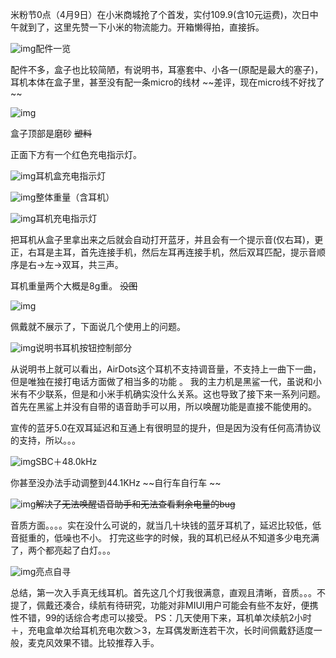 米粉节0点（4月9日）在小米商城抢了个首发，实付109.9(含10元运费)，次日中午就到了，这里先赞一下小米的物流能力。开箱懒得拍，直接拆。

![img](https://link.miaostay.com/?=https://lh3.googleusercontent.com/BYMHa4bTzF38vW4igvFsztJIUI3GWwfHrF9SMtkfJBcLWQA_uRVVRRUX3LFxm7nq8xDJLukYD16b3QjCTfEwK_LT1dTcYNMlVykT91p-QcXL-_1mNB2cLj-Urg7JmsRw7mmaGk1hp90BVckkQOHzd6lxL7hDA9OSbxh3MZ8AM4dW8gcOHmJFSzjMkxb6AnLqwaOijOcTGaNkNTijs6SjGzVsTExc49m6-1-zeMZVYslT59Cp5MOPjFcrVQHsVfeyaaLjkd9W6yJ4FZHplKd8M-atFWGytS8gODpkzecNenk9bP-QCFH5YXCa0p3z52gVPbq5-CHd8Abk0EkvI4swhNE2-RXLWh3IVpDVT7DnfNkLcGZedSQDzahnPNS14hRhAE6FiaDY0dC8C8gO5yxSMDVD4blj2Dau3obHMNNpSU-2iQn4lP25rzMDQwDTfpdcYj49zUQ4Ez1TCgJf8krUpH5hBP5MnLXgelMxT0yNFivwOotnjjNsKG4JNTW5Fxsp7QRwgq7ErAQPbILgr2LP8MPB1EYQo_Dw_D75QP9gsOPrbp-tasDWTFhbJ7OrLgYah-ml_DRaOgqKC9ZAEv1WyJ1iw2mWW5fxcTXALYqhJX5ccYUUEdI2OooO-6oohQi3yC8spwy7ucRn-HyWzbvstTOym8c_End7Tf5pEdz9d0bjLYaaebLhPRQSftIIqKeCNAI1KCKU1HGhBK2uwSfPJ_u5yf5A1lM7Csio6YEPrp5ftPHc=w1024-h766-no)配件一览

配件不多，盒子也比较简陋，有说明书，耳塞套中、小各一(原配是最大的塞子)，耳机本体在盒子里，甚至没有配一条micro的线材 ~~差评，现在micro线不好找了 ~~

![img](https://link.miaostay.com/?=https://lh3.googleusercontent.com/HuONFpkJNnTxrHbAccGWBNhFmH4qpGMNGlk9s8IAHeAUkUEXzZrsT3FR3386ULKXbS4FxlSPYiHJODYIPSFzIq1fq6ZGSXi1l-PRKSxgm1FJUSE84GpecZigvEO3dBgFldBjrdhjfNKEe2sWOsQVMF94IqGP-emwfE0dWhnabLvQwAXJBjsoyujem6b8xDGz6015LyBwykq3uC-4i5V3zUlbv37TVpHr5rTYyJiGp4sZpTho6Ip9Hdox89ONA26Rr-pkpMn1c9dsrmZi9sRvnVCgOtrmCkZ1Dg_Tcupqu7V2CO5CwWlrlNvnSUJgca2w9tYnAkFLPd5mG2Vb_3oItsBW8wLbPsm7SB3-mDeh8HF4jfvrfq6gJIm7Br9UW--6HKlu8fHlknDAwQ0kaHPrsHdyoNZkOq-zlFCRen49XsNdq3rr9DGlxUEPK1BM1hO45KiNyQEHXm_yMqP9RTkcFmDw3fQOpOPzNhelj-w9KpQushYlWOBi5k2xhbU8kQ2DDkTsK6osoxFX8BuISoHLZG2V1HnfhUPUe7tmZvzDLT_1SZMbxjp5Agm2EdwAwKQaWcSUGeWkY9zfXvXLIt6QSZIK1z_udh1_bSEwTHJhsqdz1Um13wDO9yVw1fGg9YCV6lThggUwUoZEQ0Aidl1Zk_XRr68QeCvaVUVO_qyGAEflIcH0inpncBURrbaq-oNcJOydIQFD7knaSknphvAJrdpfbspKfMbFzRadxaNZFDNi8Z4G=w766-h1024-no)

盒子顶部是磨砂 ~~塑料~~

正面下方有一个红色充电指示灯。

![img](https://link.miaostay.com/?=https://lh3.googleusercontent.com/C6-8Z2DvbTiY71nEbz_1HKfjMfsoFhNW6d0n4XVv6ayEPPM2IgWu-FVoGIaEjXCv5aDy3BZeHyK6TYxMWpm2LQt0kUaFm0FWItjExfOybI9BGim9Padd0frJsljrmSo5TjAFJXfaaUUZ8JLKysu9tjPmCqembU6czcqKDQMYv05r6gKvNtT2b0B7osabw0WaP68TC2UIZ4ZsigqyjeAJZ2GFg_HESWb1HO7SYbFoflluE4VJTwEmmY2BkGVayyAiY69HuJLbQKgaqbcGEXJiLdITgX3n9qbxLIEOoEVLQ8xzDLCu7AVfes2He2UvwOYG295YwEyEZlGJFTDe-V1cxu1xsKcc5gEePAW7J-AQpyr8ek1acV4IgiarbhYO8_8k1edBHgVrgG6dEnCBe7NoWTZmpm9-VyFLhRM3tOSs2bZjxFVJnV996k_RITpWz8TlUhHZ5ddx1FSnUScyAQd4Bu3MNTri_E1QqW6S_QhnGZj3n1V13juBa6hKLSg77ozWSGQrPATP4KxhOB-HXG5gUUOsTAiRN1loLKoxuwSRQrDBvhfi4ijzawJ73AnskoEt-kjo6_KTnVqOcfLGmyKGM3kZ7M67HLtRlX8yByhRX4tEVPvgGUVfcrxgjClsPrxb4MO_XU4B9htvzEHRlAw15Qk1bu1jdV0_v7E8zKx0_i7c1D6UR7oNVmzBylA2uEnJHmrtbOKgbPeaPQ8Yek1L_1A4HEH_jD73NI8sZG3SgMwydgjs=w1024-h766-no)耳机盒充电指示灯

![img](https://link.miaostay.com/?=https://lh3.googleusercontent.com/XvUVLPiMMatWkn1cl7bHwpyDrmEqJXPAF16gkALiAqHMFEhnMD6BGjn7C8lbOaGQtWlAyDqFRyYVBiBMbAa26gUkVksvZJZz49HbKgiCghcJ3Z1GG72eGeOfNrPDjqjyaxJMzgs14jXR8gCkcaZ0_Mgx_P09L_-p6pNfbYSx9rbJUinkf0PCtKwban8mh3wKzIcFyL4BP5_682lz4rgJN-jIhi0L5Ig1J8BDsSrz88d3LTP_fXHMIVdVGjV_ehXXIvk0Gj4xAyB_VVoTIV70naTvEM2-EkFVfjn8XO7HaNr-nsJAu5Ap0abrwKl3JA606lalUlVR65c_Nwxp3-h57nWo26_aq4pqmrBMV47Iw3JocrMDibjkxH6VVB4vFwwT_glZUQ50PLk2TmxpXQFz9F_9_wFpSrc13iR3AplWasTdWTj1ASkQn4yO_Pvfpm1g8O-MxWeKfmNwmbWJ40XJhMQ_uhPba_i0wJz2PZKPXc8wXNOxzopRXpU_-cJc0aQ9SGKqusMxNcouHw4Gov8eCYeXlo4S_XWLt3NzJZwKByJh0iTH3248-q2XyM_CCRtD_lYk0-6-qIiZtym1pxLuetUohSrsEI8NMXlz3CqwNzazm9_kjBS-QgT7Lxzp7vbp4192s-3vt7fIZwt24h88w8kKNFAE1g9dOgi_8zAMrXCQPMIzZUabNqTJpWZrSdbIq5OUlrGXdURJcgu9TsUqcBWG59gki4v-BYZ3vsCc7P6SMyAz=w766-h1024-no)整体重量（含耳机）

![img](https://link.miaostay.com/?=https://lh3.googleusercontent.com/MwQQw05D-p9ExdSUlkV2x76v0xwA7O56VkYKCkI7lx6xv_5Lt-BJjVmIpiLddnrjNHHi731BS6Iaxx5nvqtG-zCCRMpvDi16fWDIr7Yv6LChhMLOMrTfyPEWmSAZZTVdsqlw2dbBDWprz7M5qcwpOx3n-Y3SLJrpUtxaF1ey3_LSo0FRLGN4Lt03-WxOLix_s0g0vpv5sH7Kzl3Q_XosCYaVY0Z6L6QAXyZ5I5Yu3Bvo_KGh5BzaWoktqpsTgldIkzk_Xsth8s-tr34RvBrB89wCyc6BYTEIvXQdKAD9soV7JTVDgrhHaHunCVSgQXMXeJtDmBW6vy9RS9U4zd4AXHUwsA3cOC40SLxkvIwiOKnUF8K1A1BSZXQRbJmmmM8xIGZ1OOnzuDlwOfFdCZLEexk2lf3Ew8K7-1kH92YbZhfvojc9D-BLKx7AA8cQlc8uRJk2OE4fPY8HCMbrNTdHZqxrsrfDiSSntzyn0LGUcljUdkpmDvqT3RwqBDxfN-0BlPZwnqAm6SNCmQl4ZoKH5YuE__oSTzUnAAgQXr1fj8LtzwxOK5eFe4lIM63oybe0_0i9-XbO5rGKK0RNCc2r3nGPfpcWeyqUzKdfKEgXDZpmjtxxwpfxF6y9FNdb_p3UOUBFdBO0NyH91gdY0Aacw36dUBKq50yim2oIceIN1Q2wn1Ey6r08-mWiGTJPm2ZxxLK_wWhETg0Au2b_i-NswTplF_9Ye9Wn5cF3XAd_0RWAFXY4=w766-h1024-no)耳机充电指示灯

把耳机从盒子里拿出来之后就会自动打开蓝牙，并且会有一个提示音(仅右耳)，更正，右耳是主耳，首先连接手机，然后左耳再连接手机，然后双耳匹配，提示音顺序是右→左→双耳，共三声。

耳机重量两个大概是8g重。 ~~没图~~

![img](https://link.miaostay.com/?=https://lh3.googleusercontent.com/_Op9qBCdu_HPtYvyjgVLw3r8QpBAehNdfMTLGk6VTDmtozMXPFunXyXIj5njQrE-rSYIPePCXAPzBEnGuaEMYuVK3HdRNq3evo2BdSuHs18WucPRMv2jMq83NKC7Ky4jdQkwcH1IcCRiBlSdvmRU4mZZ3LkB0lE9Vs3EmifSXL2y1Z20RcVA2bcfgcxQFDV6BDhVOJnWsRIHaPuCSEKi64NmuTXRNZj_MZfkHDADA2B4zwvoeOoGoUMSDRgp8cq8s3IPQjfa08C6vNyS67YypAxETVIMLYgLNctpY_OrYTtanCi0UVhp3RiYEoQ8cA-be3PQocHxt4aB74uKAen7JyFqb1hPErqa5XZZ6hcYv8pnAdQHsqXAiFnB_bcHTauxrvy0WWD4Cgp-fpe3UeDgDVbEeinxsC_nsWdDNOkeJsgMyYY082wwyVLtdIrLTMmu6WGr2gcOXrMYZTVqiHOrYjkeM4BwedufH3S4JAobLkR46ocj73fbXGr0ahatdcjCceUcpU24LsHNTZ5udIB_4j-9Q-lASfNB4_EGk2-81jb4lWFhFgZXzH3dDZUvXi1ShGSb9fI_haQTqSbtkdKHMQGFqquQPNp7JpT6n12LcYLE4erP6mlgrj2DR3Q2_CxucIf6KMKdACu1TQo7aGee2pCw8TpEkjw9K2xtrOpHWCTyl4R-t75cgNEJqC7sT6ZzFgFlgi8TPLOryHkwYBGWGqUaGwb6gY02mwd8EifjcXT9vUV1=w766-h1024-no)

佩戴就不展示了，下面说几个使用上的问题。

![img](https://link.miaostay.com/?=https://lh3.googleusercontent.com/xosMjyycvyx-wBWdxmuN-qbABHv3LmTOrIZZ49Q9UcODNnbjvY4YNqYbSOoP0_xbiy13CAZnP925s-eNCnhs2xdnBbk2JdL2gTbAfO-8sFVx7MazI6AsYIiq7MhOK6bZyKosG6y3aQtNAc4jSTpsoKY90onYsGG9BC3GOe_Md-JeLBNw13PmaC_g-iKbHobOckA6U-SFhv44fcSRvTd86aheyD9QxPKB3dhgL_QJiKz6yOefsIwaqA6E4-uRKp4YLKb2bMjHRbTl0ttV9KqT3_kDA9-WwZP7Ey6TA1eW8NekdF6lVhaa6jdFW5Pu9B7xaL4S_QMtOlHq_V9J1-bDdAivxReifSv7UT0Ar88gjqhY3rLx4XN47S8ZtlJhEByqhP63yFUQ9yVO5aBZj6lu1YRuRlEuPKm831Syd-Vhswrsc1dk-WIeVe1j0nHKPyRn3AtEoDuX3e8yalmm4uMsqKnihomToC5GFYxEAqsaYvSeMhRPOK4pMwqDK3Lt8x-9E0g8k-SJmzUA0YIuLQ3x8Ola-31u_vbftuHgn3mpwcJQ3AtlKWjii-9lIau7geC9UCH0-lASA91nfDjtuw82d9PHmNz3m3gPF5ecUnVJM2BXU606md2k4cFD1smzVsFjVz8QavKUyhS4qlFyO-NJsE6gIykb6XUw_AWYERF8LVyE8C4PsWpkyxr-HsBTNn9gIiOBkRrOMi_xZ_nLzGUdmHjlCD629joKwepSb5AH18f1F_TV=w1024-h766-no)说明书耳机按钮控制部分

从说明书上就可以看出，AirDots这个耳机不支持调音量，不支持上一曲下一曲，但是唯独在接打电话方面做了相当多的功能 。 我的主力机是黑鲨一代，虽说和小米有不少联系，但是和小米手机确实没什么关系。这也导致了接下来一系列问题。 首先在黑鲨上并没有自带的语音助手可以用，所以唤醒功能是直接不能使用的。

宣传的蓝牙5.0在双耳延迟和互通上有很明显的提升，但是因为没有任何高清协议的支持，所以。。。

![img](https://link.miaostay.com/?=https://lh3.googleusercontent.com/9sffoaoPO5b1nRGC7ACZwvZiEt9IBJmlueH_9IRMCZDCbveMnwOANCltAtnyHmJqJCgOEvSmOVnJrfxjXR_kVqQZKP8zhaPVdZa7biTBuh3djGtgobqhCYMU8btNp2936cLyaVTW5iQSqZBtnyc3dggrV0AWuC1L9G0vZx9wuFlCiyyExbCazvmk_E9zdAnscQA8cocLafhXjdK3zqweaypWtEoL7vA3ZmI1HTKMokLPyZXUd5xEkEaGoo7PwJJ0qV64qCRIATyaI9BMMPSiNeH-4ol9x2Cvw8oyGw5_Yzuz2_97fUCHSDyChEiPq28w4VckMyHw1rBxwl7FqTG0zV74KwKlII5LDWHqrWmo49hwjhV8x4-EwR0eNdY36x9j6REGYYR8rk12QKN-wSpH32m62rmIMlS_m-_mBePpcLwHITuys8cFpaIUu1eYcECLUG-3TrQmVo5MG1ygFuJXB-SmR1_SLkViEylTy1x-kJOAIXtoXa5RhWwE2eMrObYiVBC2C4rIeGXid6EOrboXYlonm9EkJ4MnBXBqle3gaXErbnAz1te1eE5LLQmLIXeMRPSqXoeg8CHiEO-nTnsKPCbA3ihNe0UyMwC6Us1ZXAeINT_PpcWBgfbAAjt7V3_5X4VXb88RGM1KNxGJ1AgFIEcQ-z3IAPlVU4Qg1rMDC5iDYQ6VDgur2J09EW3GSy659MmEwNuHO58DLHFGG68NpKms1jGZ4sOyyF2l5-Hg0ecXmIC7=w512-h1024-no)SBC＋48.0kHz

你甚至没办法手动调整到44.1KHz ~~自行车自行车 ~~

![img](https://link.miaostay.com/?=https://lh3.googleusercontent.com/I5rEHJ4tvU9ydulDNTyN-4P2fxJMS_ycenjuxwlcb2bp9_L8YVcgH4NoSH2c8UW_MmfWMJmTn_2C0kKK966Vu_jVAcOrpfaSdv1c2leUiChEFvFZKrSIq5TaDA9HAMYumjSv3En2Bttwn4D73bX5sKjFbXn12RJ89g4KAF4AhDKSa0TmtxSjLJIiUa8G_zmRl4-MEeaMQ5W0wgNpHBTNZZNoKXJLuXsqe3Ra8xRpV11Bz-2led-o8yJEJAWwA7Tm0xJOryhGGCGnNB_a4zPiFXm_3kmBgcai-hjiKoXia76mZiv4PCu8vX5mxdq6VWxVBXo1rzQe72xV7YFy2PlYv0OcnY6JIDBp1FgY387t38UhH-3xf9XwNX0HMAH5E_oN4L7JCcIELFZPcrbeUHEcuU4f_-8AW9rcv2Zoya7x5A2nZka9NLxmr4EoRIh_AY99ICIn3UQFjGJqY1zo4lelG-u3GZfJhIC5lfvAUJZIePCCaqUWD_4RcUVZck8enrFAIulV6aPj7m8mjTe7wIfWXF5ndnWbVyR-aaFQYOgJ5p1u2J5vLjbuhdZUKR4u5YHOc1_a9JBD7g5SmkJNcx2W86iDYnbC988oAkGDxosiupYg-iD4i-g5CNKQdPNScmPXPVYNSA3E-ZzNDwoHzcwQGZaoI0jF6HaWYsi1F-_cVw68FJd08tGn0mWH7Qz0anaYHPCBz68pCoVZ_HQqQ5veH4oeiwbtM8IkJ9KZUHIOA2rLTUE5=w576-h1024-no)~~解决了无法唤醒语音助手和无法查看剩余电量的bug~~

音质方面。。。。实在没什么可说的，就当几十块钱的蓝牙耳机了，延迟比较低，低音挺重的，低噪也不小。 打完这些字的时候，我的耳机已经从不知道多少电充满了，两个都亮起了白灯。。。

![img](https://link.miaostay.com/?=https://lh3.googleusercontent.com/RqE1uilxFsKG3LjRbk78U0MaN68eyAOXqXBF2l9aYOeuZtwnXAzXIOXUMazbBFBtVpixWipA__fSPH4veOjK7KMuKvt7o9s4a_RfsKqSza1IlNKvjKD5FKU7Jkj16S-FMJ1_GdvJHdOUjC3LqsfGiTWkNVyTDTFjN-22aVkAUGQMxqp2msmxqXr6aeAUH-xk5SiA_yxCaCHhJSGUEsDv92Ys85t52nGUeSe3rilJ9QaE4y8c_mPOJkV-WSKAP1ozD7ppt9XNxica5Oivf3wGgycPuwF3jZjKinipBsj1le0f2FNYCWkLkdPkT7zcMIyMcTL67OE6oA2d-zixgfyty8kZheohm5nMhHfJWwr4KUAZeX1fammIINDZvPrcDSNQ1jb2TjUYvwsNgJ-QDS1OXHFgnAj1kOrY_bD7TA3aq2jou3wxGz5b-ZvMT62XcTBS_QNRoBf6E2YT9COg2IErHsAxynmL0y8NUQGVJWsEKTEe6LloWDkUG4EX8MaHgGuAgfloPBUeRXXZKjRBDffdiqskfSz9j0PXurVpl9UgGSse8FK6NkN3NVRd5j6mVuRQmETB96G-Tl0gqa_gbFotpWMc5p9zHEPwNXmvKXT6KIUlig0TF0Q54CVLUMLhl2DohtUgZ-rpmXuAmsUIn8vQ_-w9EM-tm60blzoH1pY8ov1zx2QotuiaphfGMyTXo0XM-2qUqnPyOrlV61NjKBNCf18HrYjfXZfR58ihJNIYZ9EMwHaK=w512-h1024-no)亮点自寻

总结，第一次入手真无线耳机。首先这几个灯我很满意，直观且清晰，音质。。。不提了，佩戴还凑合，续航有待研究，功能对非MIUI用户可能会有些不友好，便携性不错，99的话综合考虑可以接受。 PS：几天使用下来，耳机单次续航2小时＋，充电盒单次给耳机充电次数＞3，左耳偶发断连若干次，长时间佩戴舒适度一般，麦克风效果不错。比较推荐入手。